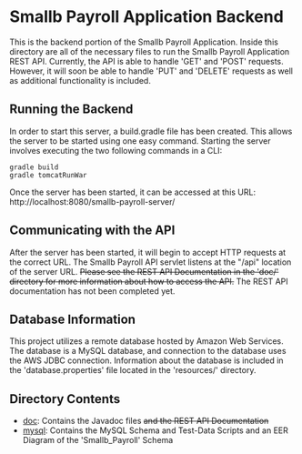 # Smallb Payroll Application Backend

This is the backend portion of the Smallb Payroll Application. Inside this directory are all of the necessary files to run the Smallb Payroll Application REST API. Currently, the API is able to handle 'GET' and 'POST' requests. However, it will soon be able to handle 'PUT' and 'DELETE' requests as well as additional functionality is included.

## Running the Backend

In order to start this server, a build.gradle file has been created. This allows the server to be started using one easy command. Starting the server involves executing the two following commands in a CLI:

```
gradle build
gradle tomcatRunWar
```

Once the server has been started, it can be accessed at this URL: http://localhost:8080/smallb-payroll-server/

## Communicating with the API

After the server has been started, it will begin to accept HTTP requests at the correct URL. The Smallb Payroll API servlet listens at the "/api" location of the server URL. ~~Please see the REST API Documentation in the 'doc/' directory for more information about how to access the API.~~ The REST API documentation has not been completed yet.

## Database Information

This project utilizes a remote database hosted by Amazon Web Services. The database is a MySQL database, and connection to the database uses the AWS JDBC connection. Information about the database is included in the 'database.properties' file located in the 'resources/' directory.

## Directory Contents

-   [doc](/doc/): Contains the Javadoc files ~~and the REST API Documentation~~
-   [mysql](/mysql/): Contains the MySQL Schema and Test-Data Scripts and an EER Diagram of the 'Smallb_Payroll' Schema
